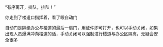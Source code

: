 “有序离开，排队，排队！”

你走到了楼道口指挥着，看了眼自动门

自动门是隔绝办公与楼道的最后一扇门，用证件即可打开，也可以手动关闭，如果出现人员爆满冲向楼道的话，手动关闭可以强制进行楼道与办公区隔离，无疑会安全很多